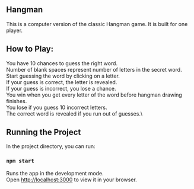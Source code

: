 ## Hangman 

This is a computer version of the classic Hangman game. It is built for one player.

## How to Play:
You have 10 chances to guess the right word.\
Number of blank spaces represent number of letters in the secret word.\
Start guessing the word by clicking on a letter. \
If your guess is correct, the letter is revealed.\
If your guess is incorrect, you lose a chance.\
You win when you get every letter of the word before hangman drawing finishes.\
You lose if you guess 10 incorrect letters.\
The correct word is revealed if you run out of guesses.\

## Running the Project

In the project directory, you can run:

### `npm start`

Runs the app in the development mode.\
Open [http://localhost:3000](http://localhost:3000) to view it in your browser.

